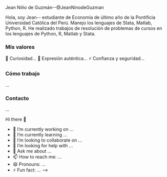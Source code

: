 Jean Niño de Guzmán--@JeanNinodeGuzman

Hola, soy Jean-- estudiante de Economía de último año de la Pontificia Universidad Católica del Perú. Manejo los lenguajes de Stata, Matlab, Python, R. He realizado trabajos de resolución de problemas de cursos en los lenguajes de Python, R, Matlab y Stata.

### Mis valores

🔭 Curiosidad...
💬 Expresión auténtica...
⚡ Confianza y seguridad...

### Cómo trabajo

...

### Contacto

...

Hi there 👋

- 🔭 I’m currently working on ...
- 🌱 I’m currently learning ...
- 👯 I’m looking to collaborate on ...
- 🤔 I’m looking for help with ...
- 💬 Ask me about ...
- 📫 How to reach me: ...
- 😄 Pronouns: ...
- ⚡ Fun fact: ...
-->
